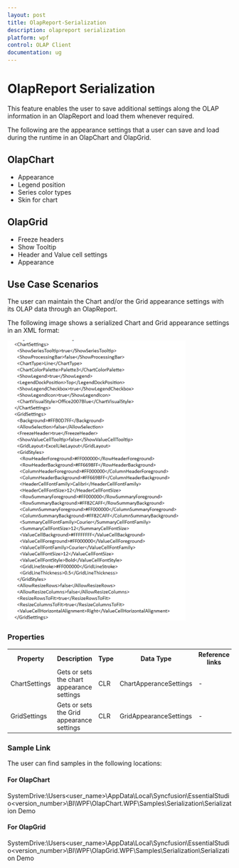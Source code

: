 ```yaml
---
layout: post
title: OlapReport-Serialization
description: olapreport serialization
platform: wpf
control: OLAP Client 
documentation: ug
---
```

# OlapReport Serialization

This feature enables the user to save additional settings along the OLAP information in an OlapReport and load them whenever required. 

The following are the appearance settings that a user can save and load during the runtime in an OlapChart and OlapGrid.

## OlapChart

* Appearance
* Legend position
* Series color types
* Skin for chart

## OlapGrid

* Freeze headers
* Show Tooltip
* Header and Value cell settings
* Appearance

## Use Case Scenarios

The user can maintain the Chart and/or the Grid appearance settings with its OLAP data through an OlapReport.

The following image shows a serialized Chart and Grid appearance settings in an XML format: 

![C:/Users/diana/Desktop/AdditionalInfoSerialization.png](OlapReport-Serialization_images/OlapReport-Serialization_img1.png)



### Properties



<table>
<tr>
<th>
Property </th><th>
Description </th><th>
Type </th><th>
Data Type </th><th>
Reference links </th></tr>
<tr>
<td>
 ChartSettings</td><td>
Gets or  sets the chart appearance settings</td><td>
CLR </td><td>
ChartApperanceSettings </td><td>
-</td></tr>
<tr>
<td>
GridSettings</td><td>
Gets or sets the Grid appearance settings</td><td>
CLR</td><td>
GridAppearanceSettings</td><td>
-</td></tr>
</table>


### Sample Link

The user can find samples in the following locations:

#### For OlapChart

SystemDrive:\Users\<user_name>\AppData\Local\Syncfusion\EssentialStudio\<version_number>\BI\WPF\OlapChart.WPF\Samples\Serialization\Serialization Demo

#### For OlapGrid

SystemDrive:\Users\<user_name>\AppData\Local\Syncfusion\EssentialStudio\<version_number>\BI\WPF\OlapGrid.WPF\Samples\Serialization\Serialization Demo

